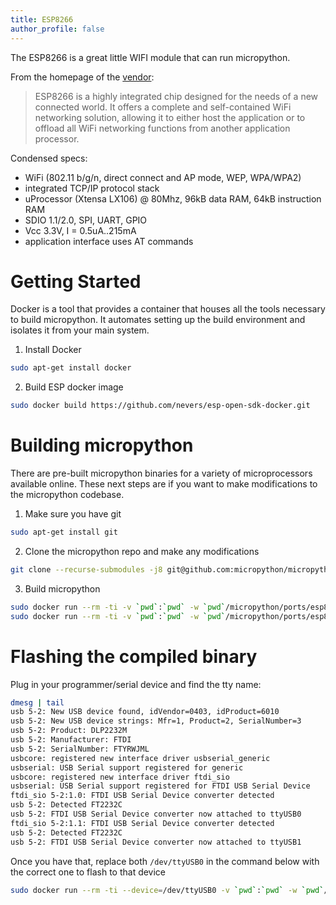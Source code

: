 ```yaml
---
title: ESP8266
author_profile: false
---
```


The ESP8266 is a great little WIFI module that can run micropython.

From the homepage of the [vendor](https://espressif.com/en/products/esp8266/):

> ESP8266 is a highly integrated chip designed for the needs of a new connected world. It offers a complete and self-contained WiFi networking solution, allowing it to either host the application or to offload all WiFi networking functions from another application processor.

Condensed specs:

* WiFi (802.11 b/g/n, direct connect and AP mode, WEP, WPA/WPA2)
* integrated TCP/IP protocol stack
* uProcessor (Xtensa LX106) @ 80Mhz, 96kB data RAM, 64kB instruction RAM
* SDIO 1.1/2.0, SPI, UART, GPIO
* Vcc 3.3V, I = 0.5uA..215mA
* application interface uses AT commands

# Getting Started

Docker is a tool that provides a container that houses all the tools necessary to build micropython. It automates setting up the build environment and isolates it from your main system.

1. Install Docker  
```sh
sudo apt-get install docker
```
2. Build ESP docker image  
```sh
sudo docker build https://github.com/nevers/esp-open-sdk-docker.git
```

# Building micropython

There are pre-built micropython binaries for a variety of microprocessors available online. These next steps are if you want to make modifications to the micropython codebase.
1. Make sure you have git  
```sh
sudo apt-get install git
```
2. Clone the micropython repo and make any modifications  
```sh
git clone --recurse-submodules -j8 git@github.com:micropython/micropython.git
```  
3. Build micropython  
```sh
sudo docker run --rm -ti -v `pwd`:`pwd` -w `pwd`/micropython/ports/esp8266/ esp-open-sdk:2.0.0 make axtls
sudo docker run --rm -ti -v `pwd`:`pwd` -w `pwd`/micropython/ports/esp8266/ esp-open-sdk:2.0.0 make
```
  
# Flashing the compiled binary

Plug in your programmer/serial device and find the tty name:
```sh
dmesg | tail
usb 5-2: New USB device found, idVendor=0403, idProduct=6010
usb 5-2: New USB device strings: Mfr=1, Product=2, SerialNumber=3
usb 5-2: Product: DLP2232M
usb 5-2: Manufacturer: FTDI
usb 5-2: SerialNumber: FTYRWJML
usbcore: registered new interface driver usbserial_generic
usbserial: USB Serial support registered for generic
usbcore: registered new interface driver ftdi_sio
usbserial: USB Serial support registered for FTDI USB Serial Device
ftdi_sio 5-2:1.0: FTDI USB Serial Device converter detected
usb 5-2: Detected FT2232C
usb 5-2: FTDI USB Serial Device converter now attached to ttyUSB0
ftdi_sio 5-2:1.1: FTDI USB Serial Device converter detected
usb 5-2: Detected FT2232C
usb 5-2: FTDI USB Serial Device converter now attached to ttyUSB1
```

Once you have that, replace both `/dev/ttyUSB0` in the command below with the correct one to flash to that device
```sh
sudo docker run --rm -ti --device=/dev/ttyUSB0 -v `pwd`:`pwd` -w `pwd`/micropython/ports/esp8266/ esp-open-sdk:2.0.0 make PORT=/dev/ttyUSB0 deploy
```

